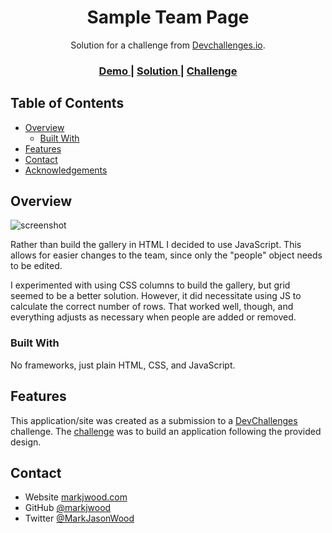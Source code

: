 <h1 align="center">Sample Team Page</h1>

<div align="center">
   Solution for a challenge from  <a href="http://devchallenges.io" target="_blank">Devchallenges.io</a>.
</div>

<div align="center">
  <h3>
    <a href="https://vigorous-nightingale-440050.netlify.app">
      Demo
    </a>
    <span> | </span>
    <a href="https://github.com/markjwood/devchallenges_team-page">
      Solution
    </a>
    <span> | </span>
    <a href="https://devchallenges.io/challenges/hhmesazsqgKXrTkYkt0U">
      Challenge
    </a>
  </h3>
</div>

<!-- TABLE OF CONTENTS -->

## Table of Contents

- [Overview](#overview)
  - [Built With](#built-with)
- [Features](#features)
- [Contact](#contact)
- [Acknowledgements](#acknowledgements)

<!-- OVERVIEW -->

## Overview

![screenshot](https://user-images.githubusercontent.com/71726788/137998376-3556febb-501c-4f7c-9535-eff03b9985db.png)

Rather than build the gallery in HTML I decided to use JavaScript. This allows for easier changes to the team, since only the "people" object needs to be edited.

I experimented with using CSS columns to build the gallery, but grid seemed to be a better solution. However, it did necessitate using JS to calculate the correct number of rows. That worked well, though, and everything adjusts as necessary when people are added or removed.

### Built With

No frameworks, just plain HTML, CSS, and JavaScript.

## Features

This application/site was created as a submission to a [DevChallenges](https://devchallenges.io/challenges) challenge. The [challenge](https://devchallenges.io/challenges/hhmesazsqgKXrTkYkt0U) was to build an application following the provided design.

## Contact

- Website [markjwood.com](https://{markjwood.com})
- GitHub [@markjwood](https://{github.com/markjwood})
- Twitter [@MarkJasonWood](https://{twitter.com/MarkJasonWood})
